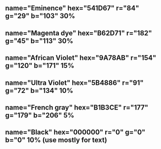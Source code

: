 ## name="Eminence" hex="541D67" r="84" g="29" b="103" 30%
## name="Magenta dye" hex="B62D71" r="182" g="45" b="113" 30% 
## name="African Violet" hex="9A78AB" r="154" g="120" b="171" 15%
## name="Ultra Violet" hex="5B4886" r="91" g="72" b="134" 10%
## name="French gray" hex="B1B3CE" r="177" g="179" b="206" 5%
## name="Black" hex="000000" r="0" g="0" b="0" 10% (use mostly for text)